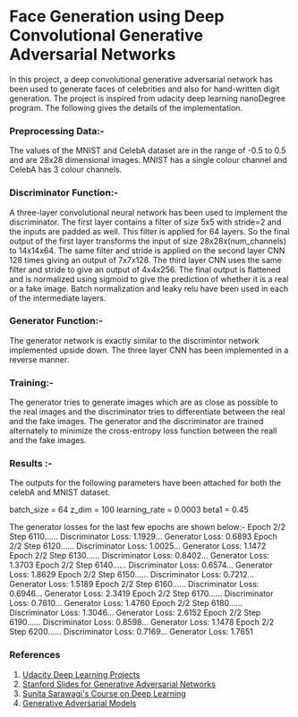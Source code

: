 # Face Generation using Deep Convolutional Generative Adversarial Networks

In this project, a deep convolutional generative adversarial network has been used to generate faces of celebrities and also for hand-written digit generation. The project is inspired from udacity deep learning nanoDegree program. The following gives the details of the implementation.


### Preprocessing Data:-
The values of the MNIST and CelebA dataset are in the range of -0.5 to 0.5 and are 28x28 dimensional images. MNIST has a single colour channel and CelebA has 3 colour channels. 

### Discriminator Function:-
A three-layer convolutional neural network has been used to implement the discriminator. The first layer contains a filter of size 5x5 with stride=2 and the inputs are padded as well. This filter is applied for 64 layers. So the final output of the first layer transforms the input of size 28x28x(num_channels) to 14x14x64. The same filter and stride is applied on the second layer CNN 128 times giving an output of 7x7x128. The third layer CNN uses the same filter and stride to give an output of 4x4x256. The final output is flattened and is normalized using sigmoid to give the prediction of whether it is a real or a fake image. Batch normalization and leaky relu have been used in each of the intermediate layers.

### Generator Function:-
The generator network is exactly similar to the discrimintor network implemented upside down. The three layer CNN has been implemented in a reverse manner.

### Training:-
The generator tries to generate images which are as close as possible to the real images and the discriminator tries to differentiate between the real and the fake images. The generator and the discriminator are trained alternately to minimize the cross-entropy loss function between the reall and the fake images. 

### Results :-
The outputs for the following parameters have been attached for both the celebA and MNIST dataset.

batch_size = 64
z_dim = 100
learning_rate = 0.0003
beta1 = 0.45

The generator losses for the last few epochs are shown below:-
Epoch 2/2 Step 6110...... Discriminator Loss: 1.1929... Generator Loss: 0.6893
Epoch 2/2 Step 6120...... Discriminator Loss: 1.0025... Generator Loss: 1.1472
Epoch 2/2 Step 6130...... Discriminator Loss: 0.8402... Generator Loss: 1.3703
Epoch 2/2 Step 6140...... Discriminator Loss: 0.6574... Generator Loss: 1.8629
Epoch 2/2 Step 6150...... Discriminator Loss: 0.7212... Generator Loss: 1.5189
Epoch 2/2 Step 6160...... Discriminator Loss: 0.6946... Generator Loss: 2.3419
Epoch 2/2 Step 6170...... Discriminator Loss: 0.7610... Generator Loss: 1.4760
Epoch 2/2 Step 6180...... Discriminator Loss: 1.3046... Generator Loss: 2.6152
Epoch 2/2 Step 6190...... Discriminator Loss: 0.8598... Generator Loss: 1.1478
Epoch 2/2 Step 6200...... Discriminator Loss: 0.7169... Generator Loss: 1.7651

### References 
1. [Udacity Deep Learning Projects](https://github.com/udacity/deep-learning)
2. [Stanford Slides for Generative Adversarial Networks](http://cs231n.stanford.edu/slides/2017/cs231n_2017_lecture13.pdf)
3. [Sunita Sarawagi's Course on Deep Learning](https://www.cse.iitb.ac.in/~sunita/cs726/)
4. [Generative Adversarial Models](https://papers.nips.cc/paper/5423-generative-adversarial-nets.pdf)
